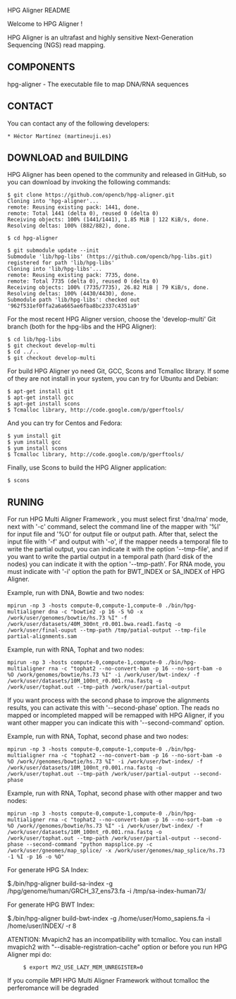 HPG Aligner README

Welcome to HPG Aligner !

HPG Aligner is an ultrafast and highly sensitive Next-Generation Sequencing (NGS) read mapping.

COMPONENTS
----------

 hpg-aligner - The executable file to map DNA/RNA sequences


CONTACT
------- 
  You can contact any of the following developers:

    * Héctor Martínez (martineuji.es)


DOWNLOAD and BUILDING
---------------------

  HPG Aligner has been opened to the community and released in GitHub, so you can download by invoking the following commands:

    $ git clone https://github.com/opencb/hpg-aligner.git
    Cloning into 'hpg-aligner'...
    remote: Reusing existing pack: 1441, done.
    remote: Total 1441 (delta 0), reused 0 (delta 0)
    Receiving objects: 100% (1441/1441), 1.85 MiB | 122 KiB/s, done.
    Resolving deltas: 100% (882/882), done.

    $ cd hpg-aligner

    $ git submodule update --init
    Submodule 'lib/hpg-libs' (https://github.com/opencb/hpg-libs.git) registered for path 'lib/hpg-libs'
    Cloning into 'lib/hpg-libs'...
    remote: Reusing existing pack: 7735, done.
    remote: Total 7735 (delta 0), reused 0 (delta 0)
    Receiving objects: 100% (7735/7735), 26.82 MiB | 79 KiB/s, done.
    Resolving deltas: 100% (4430/4430), done.
    Submodule path 'lib/hpg-libs': checked out '962f531ef0ffa2a6a665ae6fba8bc2337c4351a9'

  For the most recent HPG Aligner version, choose the 'develop-multi' Git branch (both for the hpg-libs and the HPG Aligner):

    $ cd lib/hpg-libs
    $ git checkout develop-multi
    $ cd ../..
    $ git checkout develop-multi

  For build HPG Aligner yo need Git, GCC, Scons and Tcmalloc library. If some of they are not install in your system, you can try for Ubuntu and Debian:

    $ apt-get install git 
    $ apt-get install gcc
    $ apt-get install scons
    $ Tcmalloc library, http://code.google.com/p/gperftools/
	
  And you can try for Centos and Fedora:
    
    $ yum install git 
    $ yum install gcc
    $ yum install scons
    $ Tcmalloc library, http://code.google.com/p/gperftools/
    
  Finally, use Scons to build the HPG Aligner application:

    $ scons
  
RUNING
-------
	
  For run HPG Multi Aligner Framework , you must select first 'dna/rna' mode, next with '-c' command, select the command line of the mapper with '%I' for input file and '%O' for output file or output path. After that, select the input file with '-f' and output with '-o', if the mapper needs a temporal file to write the partial output, you can indicate it with the option '--tmp-file', and if you want to write the partial output in a temporal path (hard disk of the nodes) you can indicate it with the option '--tmp-path'. For RNA mode, you must indicate with '-i' option the path for BWT_INDEX or SA_INDEX of HPG Aligner.
  
  Example, run with DNA, Bowtie and two nodes:

    mpirun -np 3 -hosts compute-0,compute-1,compute-0 ./bin/hpg-multialigner dna -c "bowtie2 -p 16 -S %O -x /work/user/genomes/bowtie/hs.73 %I" -f /work/user/datasets/40M_300nt_r0.001.bwa.read1.fastq -o /work/user/final-ouput --tmp-path /tmp/patial-output --tmp-file partial-alignments.sam

  Example, run with RNA, Tophat and two nodes:

    mpirun -np 3 -hosts compute-0,compute-1,compute-0 ./bin/hpg-multialigner rna -c "tophat2 --no-convert-bam -p 16 --no-sort-bam -o %O /work/genomes/bowtie/hs.73 %I" -i /work/user/bwt-index/ -f /work/user/datasets/10M_100nt_r0.001.rna.fastq -o /work/user/tophat.out --tmp-path /work/user/partial-output

  If you want process with the second phase to improve the alignments results, you can activate this with '--second-phase' option. The reads no mapped or incompleted mapped will be remapped with HPG Aligner, if you want other mapper you can indicate this with '--second-command' option.

  Example, run with RNA, Tophat, second phase and two nodes:

    mpirun -np 3 -hosts compute-0,compute-1,compute-0 ./bin/hpg-multialigner rna -c "tophat2 --no-convert-bam -p 16 --no-sort-bam -o %O /work//genomes/bowtie/hs.73 %I" -i /work/user/bwt-index/ -f /work/user/datasets/10M_100nt_r0.001.rna.fastq -o /work/user/tophat.out --tmp-path /work/user/partial-output --second-phase

  Example, run with RNA, Tophat, second phase with other mapper and two nodes:

    mpirun -np 3 -hosts compute-0,compute-1,compute-0 ./bin/hpg-multialigner rna -c "tophat2 --no-convert-bam -p 16 --no-sort-bam -o %O /work//genomes/bowtie/hs.73 %I" -i /work/user/bwt-index/ -f /work/user/datasets/10M_100nt_r0.001.rna.fastq -o /work/user/tophat.out --tmp-path /work/user/partial-output --second-phase --second-command "python mapsplice.py -c /work/user/gneomes/map_splice/ -x /work/user/genomes/map_splice/hs.73 -1 %I -p 16 -o %O" 


  For generate HPG SA Index:

  $./bin/hpg-aligner build-sa-index -g /hpg/genome/human/GRCH_37_ens73.fa -i /tmp/sa-index-human73/ 

  For generate HPG BWT Index:

  $./bin/hpg-aligner build-bwt-index -g /home/user/Homo_sapiens.fa -i /home/user/INDEX/  -r 8

ATENTION: 
     Mvapich2 has an incompatibility with tcmalloc. You can install mvapich2 with "--disable-registration-cache" option or before you run HPG Aligner mpi do:

     	 $ export MV2_USE_LAZY_MEM_UNREGISTER=0


  If you compile MPI HPG Multi Aligner Framework without tcmalloc the perferomance will be degraded

